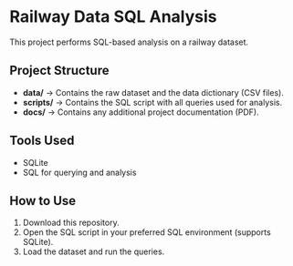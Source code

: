# Railway Data SQL Analysis

This project performs SQL-based analysis on a railway dataset.

## Project Structure
- **data/** → Contains the raw dataset and the data dictionary (CSV files).
- **scripts/** → Contains the SQL script with all queries used for analysis.
- **docs/** → Contains any additional project documentation (PDF).

## Tools Used
- SQLite
- SQL for querying and analysis

## How to Use
1. Download this repository.
2. Open the SQL script in your preferred SQL environment (supports SQLite).
3. Load the dataset and run the queries.
